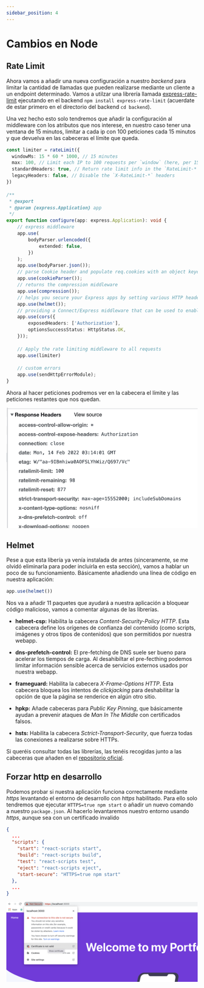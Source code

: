 ```yaml
---
sidebar_position: 4
---
```


# Cambios en Node

## Rate Limit

Ahora vamos a añadir una nueva configuración a nuestro *backend* para limitar la cantidad de llamadas que pueden realizarse mediante un cliente a un endpoint determinado. Vamos a utilzar una librería llamada [express-rate-limit](https://github.com/nfriedly/express-rate-limit) ejecutando en el backend `npm install express-rate-limit` (acuerdate de estar primero en el directorio del backend `cd backend`).

Una vez hecho esto solo tendremos que añadir la configuración al middleware con los atributos que nos interese, en nuestro caso tener una ventana de 15 minutos, limitar a cada ip con 100 peticiones cada 15 minutos y que devuelva en las cabeceras el límite que queda.

```ts title=""
const limiter = rateLimit({
  windowMs: 15 * 60 * 1000, // 15 minutes
  max: 100, // Limit each IP to 100 requests per `window` (here, per 15 minutes)
  standardHeaders: true, // Return rate limit info in the `RateLimit-*` headers
  legacyHeaders: false, // Disable the `X-RateLimit-*` headers
})

/**
 * @export
 * @param {express.Application} app
 */
export function configure(app: express.Application): void {
    // express middleware
    app.use(
        bodyParser.urlencoded({
            extended: false,
        })
    );
    app.use(bodyParser.json());
    // parse Cookie header and populate req.cookies with an object keyed by the cookie names.
    app.use(cookieParser());
    // returns the compression middleware
    app.use(compression());
    // helps you secure your Express apps by setting various HTTP headers
    app.use(helmet());
    // providing a Connect/Express middleware that can be used to enable CORS with various options
    app.use(cors({
        exposedHeaders: ['Authorization'],
        optionsSuccessStatus: HttpStatus.OK,
    }));

    // Apply the rate limiting middleware to all requests
    app.use(limiter)

    // custom errors
    app.use(sendHttpErrorModule);
}
```

Ahora al hacer peticiones podremos ver en la cabecera el límite y las peticiones restantes que nos quedan.

![limit header](../../static/img/tutorial/security/4_rate_limit.png)

## Helmet

Pese a que esta libería ya venía instalada de antes (sinceramente, se me olvidó eliminarla para poder incluirla en esta sección), vamos a hablar un poco de su funcionamiento. Básicamente añadiendo una línea de código en nuestra aplicación:

```ts
app.use(helmet())
```

Nos va a añadir 11 paquetes que ayudará a nuestra aplicación a bloquear código malicioso, vamos a comentar algunas de las librerías.

* **helmet-csp:** Habilita la cabecera *Content-Security-Policy HTTP*. Esta cabecera define los orígenes de confianza del contenido (como scripts, imágenes y otros tipos de contenidos) que son permitidos por nuestra webapp.

* **dns-prefetch-control:** El pre-fetching de DNS suele ser bueno para acelerar los tiempos de carga. Al desahibiltar el pre-fecthing podemos limitar información sensible acerca de servicios externos usados por nuestra webapp.

* **frameguard:** Habilita la cabecera *X-Frame-Options HTTP*. Esta cabecera bloquea los intentos de *clickjacking* para deshabilitar la opción de que la página se renderice en algún otro sitio.

* **hpkp:** Añade cabeceras para *Public Key Pinning*, que básicamente ayudan a prevenir ataques de *Man In The Middle* con certificados falsos.

* **hsts:** Habilita la cabecera *Sctrict-Transport-Security*, que fuerza todas las conexiones a realizarse sobre HTTPs.

Si queréis consultar todas las librerías, las tenéis recogidas junto a las cabeceras que añaden en el [repositorio oficial](https://github.com/helmetjs/helmet).

## Forzar http en desarrollo

Podemos probar si nuestra aplicación funciona correctamente mediante *https* levantando el entorno de desarrollo con *https* habilitado. Para ello solo tendremos que ejecutar `HTTPS=true npm start` o añadir un nuevo comando a nuestro `package.json`. Al hacerlo levantaremos nuestro entorno usando *https*, aunque sea con un certificado invalido

```json title="ui/package.json"
{
  ...
  "scripts": {
    "start": "react-scripts start",
    "build": "react-scripts build",
    "test": "react-scripts test",
    "eject": "react-scripts eject",
    "start-secure": "HTTPS=true npm start"
  },
  ...
}
```

![https](../../static/img/tutorial/security/5_https.png)
